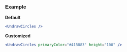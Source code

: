 ### Example

**Default**
```jsx
<UndrawCircles />
```

**Customized**
```jsx
<UndrawCircles primaryColor="#41B883" height="100" />
```
